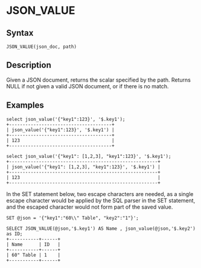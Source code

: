 
# JSON_VALUE

## Syntax


```
JSON_VALUE(json_doc, path)
```

## Description


Given a JSON document, returns the scalar specified by the path. Returns NULL if not given a valid JSON document, or if there is no match.


## Examples


```
select json_value('{"key1":123}', '$.key1');
+--------------------------------------+
| json_value('{"key1":123}', '$.key1') |
+--------------------------------------+
| 123                                  |
+--------------------------------------+

select json_value('{"key1": [1,2,3], "key1":123}', '$.key1');
+-------------------------------------------------------+
| json_value('{"key1": [1,2,3], "key1":123}', '$.key1') |
+-------------------------------------------------------+
| 123                                                   |
+-------------------------------------------------------+
```

In the SET statement below, two escape characters are needed, as a single escape character would be applied by the SQL parser in the SET statement, and the escaped character would not form part of the saved value.


```
SET @json = '{"key1":"60\\" Table", "key2":"1"}';

SELECT JSON_VALUE(@json,'$.key1') AS Name , json_value(@json,'$.key2') as ID;
+-----------+------+
| Name      | ID   |
+-----------+------+
| 60" Table | 1    |
+-----------+------+
```
